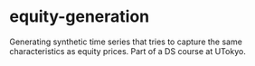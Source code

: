 # equity-generation
Generating synthetic time series that tries to capture the same characteristics as equity prices. 
Part of a DS course at UTokyo.
